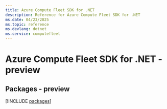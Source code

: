 ```yaml
---
title: Azure Compute Fleet SDK for .NET
description: Reference for Azure Compute Fleet SDK for .NET
ms.date: 04/23/2025
ms.topic: reference
ms.devlang: dotnet
ms.service: computefleet
---
```

# Azure Compute Fleet SDK for .NET - preview
## Packages - preview
[!INCLUDE [packages](compute-fleet-index.md)]